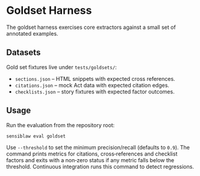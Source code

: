 # Goldset Harness

The goldset harness exercises core extractors against a small set of
annotated examples.

## Datasets

Gold set fixtures live under `tests/goldsets/`:

- `sections.json` – HTML snippets with expected cross references.
- `citations.json` – mock Act data with expected citation edges.
- `checklists.json` – story fixtures with expected factor outcomes.

## Usage

Run the evaluation from the repository root:

```bash
sensiblaw eval goldset
```

Use `--threshold` to set the minimum precision/recall (defaults to `0.9`).
The command prints metrics for citations, cross‑references and checklist
factors and exits with a non‑zero status if any metric falls below the
threshold. Continuous integration runs this command to detect
regressions.
